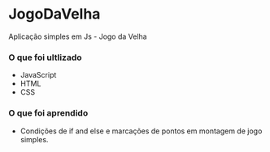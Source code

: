 # JogoDaVelha

Aplicação simples em Js - Jogo da Velha 

### O que foi ultlizado

- JavaScript
- HTML
- CSS

### O que foi aprendido

- Condições de if and else e marcações de pontos em montagem de jogo simples. 
